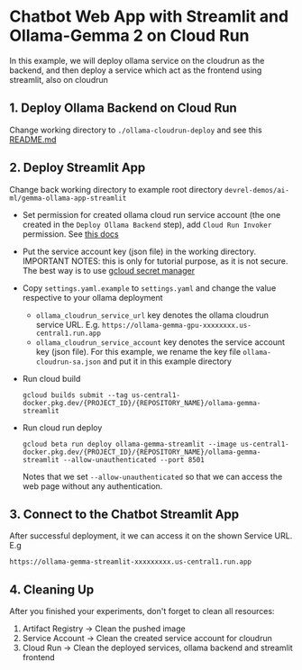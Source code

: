 # Chatbot Web App with Streamlit and Ollama-Gemma 2 on Cloud Run

In this example, we will deploy ollama service on the cloudrun as the backend, and then deploy a service which act as the frontend using streamlit, also on cloudrun

## 1. Deploy Ollama Backend on Cloud Run

Change working directory to `./ollama-cloudrun-deploy` and see this [README.md](ollama-cloudrun-deploy/README.md)

## 2. Deploy Streamlit App

Change back working directory to example root directory `devrel-demos/ai-ml/gemma-ollama-app-streamlit`

- Set permission for created ollama cloud run service account (the one created in the `Deploy Ollama Backend` step), add `Cloud Run Invoker` permission. See [this docs](https://cloud.google.com/iam/docs/manage-access-service-accounts)
- Put the service account key (json file) in the working directory. IMPORTANT NOTES: this is only for tutorial purpose, as it is not secure. The best way is to use [gcloud secret manager](https://cloud.google.com/secret-manager/docs)  
- Copy `settings.yaml.example` to `settings.yaml` and change the value respective to your ollama deployment
  - `ollama_cloudrun_service_url` key denotes the ollama cloudrun service URL. E.g. `https://ollama-gemma-gpu-xxxxxxxx.us-central1.run.app`
  - `ollama_cloudrun_service_account` key denotes the service account key (json file). For this example, we rename the key file `ollama-cloudrun-sa.json` and put it in this example directory
- Run cloud build

    ```console
    gcloud builds submit --tag us-central1-docker.pkg.dev/{PROJECT_ID}/{REPOSITORY_NAME}/ollama-gemma-streamlit
    ```

- Run cloud run deploy

    ```console
    gcloud beta run deploy ollama-gemma-streamlit --image us-central1-docker.pkg.dev/{PROJECT_ID}/{REPOSITORY_NAME}/ollama-gemma-streamlit --allow-unauthenticated --port 8501
    ```

    Notes that we set `--allow-unauthenticated` so that we can access the web page without any authentication.

## 3. Connect to the Chatbot Streamlit App

After successful deployment, it we can access it on the shown Service URL. E.g

```console
https://ollama-gemma-streamlit-xxxxxxxxx.us-central1.run.app
```

## 4. Cleaning Up

After you finished your experiments, don't forget to clean all resources:

1. Artifact Registry -> Clean the pushed image
2. Service Account -> Clean the created service account for cloudrun
3. Cloud Run -> Clean the deployed services, ollama backend and streamlit frontend
